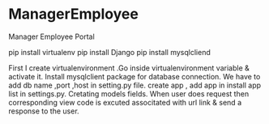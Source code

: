 # ManagerEmployee
Manager Employee Portal

pip install virtualenv
pip install Django
pip install mysqlcliend

First I create virtualenvironment .Go inside virtualenvironment variable  & activate it.
Install mysqlclient package for database connection. We have to add db name ,port ,host in setting.py file.
create app  , add app in install app list in settings.py.
Cretating models fields.
When user does request then corresponding view code is excuted associtated with url link & send a response to the user.
